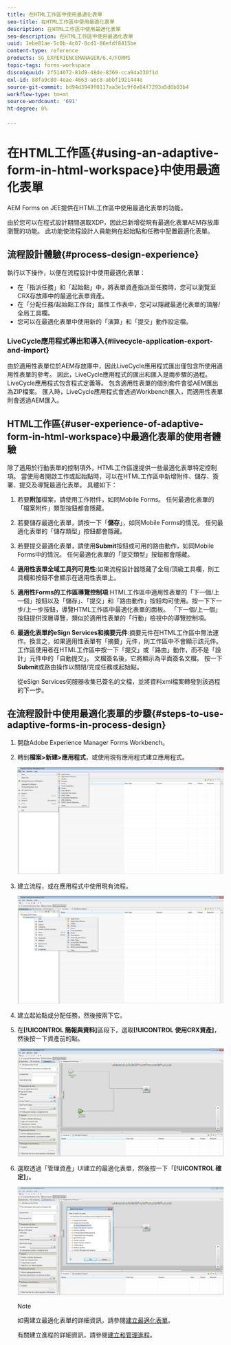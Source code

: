 ```yaml
---
title: 在HTML工作區中使用最適化表單
seo-title: 在HTML工作區中使用最適化表單
description: 在HTML工作區中使用最適化表單
seo-description: 在HTML工作區中使用最適化表單
uuid: 1ebe81ae-5c0b-4c07-8cd1-86efdf8415be
content-type: reference
products: SG_EXPERIENCEMANAGER/6.4/FORMS
topic-tags: forms-workspace
discoiquuid: 2f514072-81d9-48de-8369-cca94a330f1d
exl-id: 88fa9c80-4eae-4663-a6c8-abbf1921444e
source-git-commit: bd94d3949f0117aa3e1c9f0e84f7293a5d6b03b4
workflow-type: tm+mt
source-wordcount: '691'
ht-degree: 0%

---
```


# 在HTML工作區{#using-an-adaptive-form-in-html-workspace}中使用最適化表單

AEM Forms on JEE提供在HTML工作區中使用最適化表單的功能。

由於您可以在程式設計期間選取XDP，因此已新增從現有最適化表單AEM存放庫瀏覽的功能。 此功能使流程設計人員能夠在起始點和任務中配置最適化表單。

## 流程設計體驗{#process-design-experience}

執行以下操作，以便在流程設計中使用最適化表單：

* 在「指派任務」和「起始點」中，將表單資產指派至任務時，您可以瀏覽至CRX存放庫中的最適化表單資產。
* 在「分配任務/起始點工作台」屬性工作表中，您可以隱藏最適化表單的頂層/全局工具欄。
* 您可以在最適化表單中使用新的「演算」和「提交」動作設定檔。

### LiveCycle應用程式導出和導入{#livecycle-application-export-and-import}

由於適用性表單位於AEM存放庫中，因此LiveCycle應用程式匯出僅包含所使用適用性表單的參考。 因此，LiveCycle應用程式的匯出和匯入是兩步驟的過程。 LiveCycle應用程式包含程式定義等。 包含適用性表單的個別套件會從AEM匯出為ZIP檔案。 匯入時，LiveCycle應用程式會透過Workbench匯入，而適用性表單則會透過AEM匯入。

## HTML工作區{#user-experience-of-adaptive-form-in-html-workspace}中最適化表單的使用者體驗

除了適用於行動表單的控制項外，HTML工作區還提供一些最適化表單特定控制項。 當使用者開啟工作或起始點時，可以在HTML工作區中新增附件、儲存、簽署、提交及導覽最適化表單。 具體如下：

1. 若要**附加**檔案，請使用工作附件，如同Mobile Forms。 任何最適化表單的「檔案附件」類型按鈕都會隱藏。

1. 若要儲存最適化表單，請按一下「**儲存**」，如同Mobile Forms的情況。 任何最適化表單的「儲存類型」按鈕都會隱藏。

1. 若要提交最適化表單，請使用&#x200B;**Submit**&#x200B;按鈕或可用的路由動作，如同Mobile Forms中的情況。 任何最適化表單的「提交類型」按鈕都會隱藏。

1. **適用性表單全域工具列可見性**:如果流程設計器隱藏了全局/頂級工具欄，則工具欄和按鈕不會顯示在適用性表單上。

1. **適用性Forms的工作區導覽控制項**:HTML工作區中適用性表單的「下一個/上一個」按鈕以及「儲存」、「提交」和「路由動作」按鈕均可使用。按一下下一步/上一步按鈕，導覽HTML工作區中最適化表單的面板。 「下一個/上一個」按鈕提供深層導覽，類似於適用性表單的「行動」檢視中的導覽控制項。

1. **最適化表單的eSign Services和摘要元件**:摘要元件在HTML工作區中無法運作。換言之，如果適用性表單有「摘要」元件，則工作區中不會顯示該元件。 工作區使用者在HTML工作區中按一下「提交」或「路由」動作，而不是「設計」元件中的「自動提交」。 文檔簽名後，它將顯示為平面簽名文檔。 按一下&#x200B;**Submit**&#x200B;或路由操作以關閉/完成任務或起始點。

   從eSign Services伺服器收集已簽名的文檔，並將資料xml檔案轉發到該過程的下一步。

## 在流程設計中使用最適化表單的步驟{#steps-to-use-adaptive-forms-in-process-design}

1. 開啟Adobe Experience Manager Forms Workbench。

1. 轉到&#x200B;**檔案>新建>應用程式**，或使用現有應用程式建立應用程式。

   ![建立新應用程式](assets/create_new_appl.png)

1. 建立流程，或在應用程式中使用現有流程。

   ![建立新流程](assets/create_new_process.png)

1. 建立起始點或分配任務，然後按兩下它。
1. 在&#x200B;**[!UICONTROL 簡報與資料]**&#x200B;區段下，選取&#x200B;**[!UICONTROL 使用CRX資產]**，然後按一下資產前的點。

   ![使用CRX資產](assets/use_crx_asset.png)

1. 選取透過「管理資產」UI建立的最適化表單，然後按一下「**[!UICONTROL 確定]**」。

   ![選取最適化表單](assets/selecting_form.png)

   >[!NOTE]
   >
   >如需建立最適化表單的詳細資訊，請參閱[建立最適化表單](/help/forms/using/creating-adaptive-form.md)。
   >
   >有關建立進程的詳細資訊，請參閱[建立和管理進程](https://help.adobe.com/en_US/AEMForms/6.1/WorkbenchHelp/WS92d06802c76abadb-1cc35bda128261a20dd-7ff7.2.html)。
